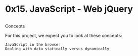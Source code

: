 # 0x15. JavaScript - Web jQuery 

## 
Concepts

For this project, we expect you to look at these concepts:

    JavaScript in the browser
    Dealing with data statically versus dynamically

